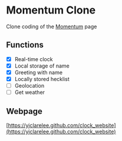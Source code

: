 # Momentum Clone
Clone coding of the [Momentum](https://momentumdash.com/) page

## Functions
- [x] Real-time clock
- [x] Local storage of name
- [x] Greeting with name
- [x] Locally stored hecklist
- [ ] Geolocation
- [ ] Get weather

## Webpage
[https://yjclarelee.github.com/clock_website](https://yjclarelee.github.com/clock_website)